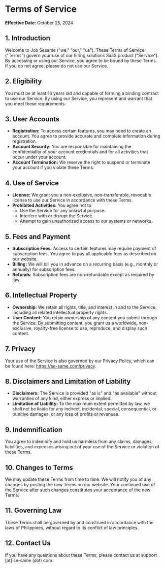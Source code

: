 # Terms of Service

**Effective Date:** October 25, 2024

## 1. Introduction
Welcome to Job Sesame ("we," "our," "us"). These Terms of Service ("Terms") govern your use of our hiring solutions SaaS product ("Service"). By accessing or using our Service, you agree to be bound by these Terms. If you do not agree, please do not use our Service.

## 2. Eligibility
You must be at least 16 years old and capable of forming a binding contract to use our Service. By using our Service, you represent and warrant that you meet these requirements.

## 3. User Accounts
- **Registration:** To access certain features, you may need to create an account. You agree to provide accurate and complete information during registration.
- **Account Security:** You are responsible for maintaining the confidentiality of your account credentials and for all activities that occur under your account.
- **Account Termination:** We reserve the right to suspend or terminate your account if you violate these Terms.

## 4. Use of Service
- **License:** We grant you a non-exclusive, non-transferable, revocable license to use our Service in accordance with these Terms.
- **Prohibited Activities:** You agree not to:
  - Use the Service for any unlawful purpose.
  - Interfere with or disrupt the Service.
  - Attempt to gain unauthorized access to our systems or networks.

## 5. Fees and Payment
- **Subscription Fees:** Access to certain features may require payment of subscription fees. You agree to pay all applicable fees as described on our website.
- **Billing:** We will bill you in advance on a recurring basis (e.g., monthly or annually) for subscription fees.
- **Refunds:** Subscription fees are non-refundable except as required by law.

## 6. Intellectual Property
- **Ownership:** We retain all rights, title, and interest in and to the Service, including all related intellectual property rights.
- **User Content:** You retain ownership of any content you submit through the Service. By submitting content, you grant us a worldwide, non-exclusive, royalty-free license to use, reproduce, and display such content.

## 7. Privacy
Your use of the Service is also governed by our Privacy Policy, which can be found here: https://se-same.com/privacy.

## 8. Disclaimers and Limitation of Liability
- **Disclaimers:** The Service is provided "as is" and "as available" without warranties of any kind, either express or implied.
- **Limitation of Liability:** To the maximum extent permitted by law, we shall not be liable for any indirect, incidental, special, consequential, or punitive damages, or any loss of profits or revenues.

## 9. Indemnification
You agree to indemnify and hold us harmless from any claims, damages, liabilities, and expenses arising out of your use of the Service or violation of these Terms.

## 10. Changes to Terms
We may update these Terms from time to time. We will notify you of any changes by posting the new Terms on our website. Your continued use of the Service after such changes constitutes your acceptance of the new Terms.

## 11. Governing Law
These Terms shall be governed by and construed in accordance with the laws of Philippines, without regard to its conflict of law principles.

## 12. Contact Us
If you have any questions about these Terms, please contact us at support [at] se-same (dot) com.

